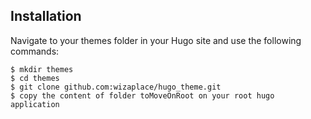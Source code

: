 
## Installation

Navigate to your themes folder in your Hugo site and use the following commands:

```
$ mkdir themes
$ cd themes
$ git clone github.com:wizaplace/hugo_theme.git
$ copy the content of folder toMoveOnRoot on your root hugo application
```
